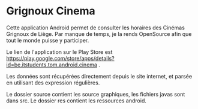 Grignoux Cinema
===============

Cette application Android permet de consulter les horaires des Cinémas Grignoux de Liège. Par manque de temps, je la rends OpenSource afin que tout le monde puisse y participer.

Le lien de l'application sur le Play Store est https://play.google.com/store/apps/details?id=be.itstudents.tom.android.cinema .

Les données sont récupérées directement depuis le site internet, et parsée en utilisant des expression régulières. 

Le dossier source contient les source graphiques, les fichiers javas sont dans src. Le dossier res contient les ressources android.

